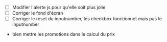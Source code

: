 - [ ] Modifier l'alerte js pour qu'elle soit plus jolie
- [ ] Corriger le fond d'écran
- [ ] Corriger le reset du inputnumber, les checkbox fonctionnet mais pas le inputnumber
- bien mettre les promotions dans le calcul du prix